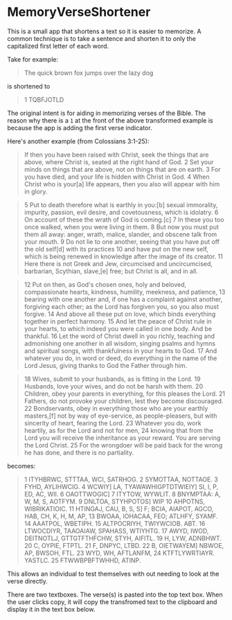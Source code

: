 # MemoryVerseShortener

This is a small app that shortens a text so it is easier to memorize. A common technique is to take a sentence and shorten it to only the capitalized first letter of each word.

Take for example: 
> The quick brown fox jumps over the lazy dog

is shortened to
> 1 TQBFJOTLD

The original intent is for aiding in memorizing verses of the Bible. The reason why there is a `1` at the front of the above transformed example is because the app is adding the first verse indicator.

Here's another example (from Colossians 3:1-25):
> If then you have been raised with Christ, seek the things that are above, where Christ is, seated at the right hand of God. 2 Set your minds on things that are above, not on things that are on earth. 3 For you have died, and your life is hidden with Christ in God. 4 When Christ who is your[a] life appears, then you also will appear with him in glory.

> 5 Put to death therefore what is earthly in you:[b] sexual immorality, impurity, passion, evil desire, and covetousness, which is idolatry. 6 On account of these the wrath of God is coming.[c] 7 In these you too once walked, when you were living in them. 8 But now you must put them all away: anger, wrath, malice, slander, and obscene talk from your mouth. 9 Do not lie to one another, seeing that you have put off the old self[d] with its practices 10 and have put on the new self, which is being renewed in knowledge after the image of its creator. 11 Here there is not Greek and Jew, circumcised and uncircumcised, barbarian, Scythian, slave,[e] free; but Christ is all, and in all.

> 12 Put on then, as God's chosen ones, holy and beloved, compassionate hearts, kindness, humility, meekness, and patience, 13 bearing with one another and, if one has a complaint against another, forgiving each other; as the Lord has forgiven you, so you also must forgive. 14 And above all these put on love, which binds everything together in perfect harmony. 15 And let the peace of Christ rule in your hearts, to which indeed you were called in one body. And be thankful. 16 Let the word of Christ dwell in you richly, teaching and admonishing one another in all wisdom, singing psalms and hymns and spiritual songs, with thankfulness in your hearts to God. 17 And whatever you do, in word or deed, do everything in the name of the Lord Jesus, giving thanks to God the Father through him.

> 18 Wives, submit to your husbands, as is fitting in the Lord. 19 Husbands, love your wives, and do not be harsh with them. 20 Children, obey your parents in everything, for this pleases the Lord. 21 Fathers, do not provoke your children, lest they become discouraged. 22 Bondservants, obey in everything those who are your earthly masters,[f] not by way of eye-service, as people-pleasers, but with sincerity of heart, fearing the Lord. 23 Whatever you do, work heartily, as for the Lord and not for men, 24 knowing that from the Lord you will receive the inheritance as your reward. You are serving the Lord Christ. 25 For the wrongdoer will be paid back for the wrong he has done, and there is no partiality.

becomes:
> 1 ITYHBRWC, STTTAA, WCI, SATRHOG. 
2 SYMOTTAA, NOTTAOE. 
3 FYHD, AYLIHWCIG. 
4 WCWIY] LA, TYAWAWHIGPTDTWIEIY] SI, I, P, ED, AC, WII. 
6 OAOTTWOGIC] 
7 ITYTOW, WYWLIT. 
8 BNYMPTAA: A, W, M, S, AOTFYM. 
9 DNLTOA, STYHPOTOS] WIP
10 AHPOTNS, WIBRIKATIOIC. 
11 HTINGAJ, CAU, B, S, S] F; BCIA, AIAPOT, AGCO, HAB, CH, K, H, M, AP, 
13 BWOAA, IOHACAA, FEO; ATLHFY, SYAMF. 
14 AAATPOL, WBETIPH. 
15 ALTPOCRIYH, TWIYWCIOB. ABT. 
16 LTWOCDIYR, TAAOAIAW, SPAHASS, WTIYHTG. 
17 AWYD, IWOD, DEITNOTLJ, GTTGTFTHFCHW, STYH, AIFITL. 
19 H, LYW, ADNBHWT. 
20 C, OYPIE, FTPTL. 
21 F, DNPYC, LTBD. 
22 B, OIETWAYEM] NBWOE, AP, BWSOH, FTL. 
23 WYD, WH, AFTLANFM, 
24 KTFTLYWRTIAYR. YASTLC. 
25 FTWWBPBFTWHHD, ATINP. 

This allows an individual to test themselves with out needing to look at the verse directly.

There are two textboxes. The verse(s) is pasted into the top text box. When the user clicks copy, it will copy the transfromed text to the clipboard and display it in the text box below.
